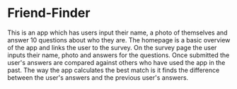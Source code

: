 # Friend-Finder
This is an app which has users input their name, a photo of themselves and answer 10 questions about who they are. The homepage is a basic overview of the app and links the user to the survey. On the survey page the user inputs their name, photo and answers for the questions. Once submitted the user's answers are compared against others who have used the app in the past. The way the app calculates the best match is it finds the difference between the user's answers and the previous user's answers.
